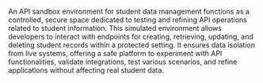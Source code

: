 An API sandbox environment for student data management functions as a controlled, secure space dedicated to testing and refining API operations related to student information. This simulated environment allows developers to interact with endpoints for creating, retrieving, updating, and deleting student records within a protected setting. It ensures data isolation from live systems, offering a safe platform to experiment with API functionalities, validate integrations, test various scenarios, and refine applications without affecting real student data.
